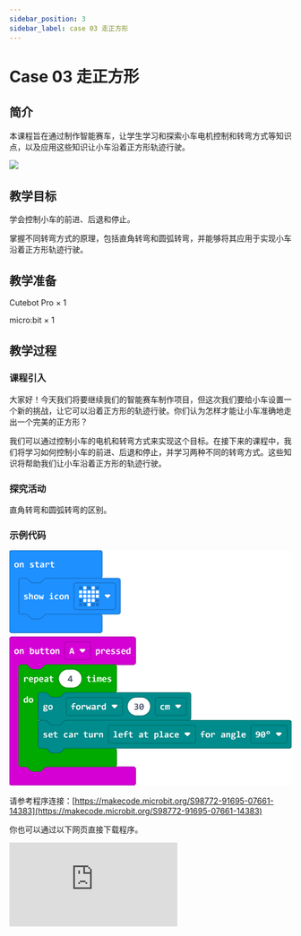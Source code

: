 ```yaml
---
sidebar_position: 3
sidebar_label: case 03 走正方形
---
```


# Case 03 走正方形

## 简介

本课程旨在通过制作智能赛车，让学生学习和探索小车电机控制和转弯方式等知识点，以及应用这些知识让小车沿着正方形轨迹行驶。

![](./images/cutebot-pro-case-03-01.png)

## 教学目标

学会控制小车的前进、后退和停止。

掌握不同转弯方式的原理，包括直角转弯和圆弧转弯，并能够将其应用于实现小车沿着正方形轨迹行驶。


## 教学准备

Cutebot Pro × 1

micro:bit × 1

## 教学过程

### 课程引入

大家好！今天我们将要继续我们的智能赛车制作项目，但这次我们要给小车设置一个新的挑战，让它可以沿着正方形的轨迹行驶。你们认为怎样才能让小车准确地走出一个完美的正方形？

我们可以通过控制小车的电机和转弯方式来实现这个目标。在接下来的课程中，我们将学习如何控制小车的前进、后退和停止，并学习两种不同的转弯方式。这些知识将帮助我们让小车沿着正方形的轨迹行驶。

### 探究活动


直角转弯和圆弧转弯的区别。

### 示例代码

![](./images/cutebot-pro-case-03-02.png)

请参考程序连接：[https://makecode.microbit.org/S98772-91695-07661-14383](https://makecode.microbit.org/S98772-91695-07661-14383)

你也可以通过以下网页直接下载程序。

<div
    style={{
        position: 'relative',
        paddingBottom: '60%',
        overflow: 'hidden',
    }}
>
    <iframe
        src="https://makecode.microbit.org/S98772-91695-07661-14383"
        frameborder="0"
        sandbox="allow-popups allow-forms allow-scripts allow-same-origin"
        style={{
            position: 'absolute',
            width: '100%',
            height: '100%',
        }}
    />
</div>


### 团队合作与展示

学生分成小组，共同完成小车的制作和程序编写。

鼓励学生之间相互合作、交流和分享经验。

每个小组有机会向其他小组展示他们制作的智能赛车。

### 总结与反思

回顾课程内容，提醒学生掌握了哪些知识和技能。

引导学生讨论他们在制作过程中遇到的问题和困难，以及如何解决这些问题。

引导学生思考小车除了走正方形，还能走出什么样的轨迹呢？如果将一只笔固定在小车身上，是否可以通过控制小车的行进轨迹来作画。
